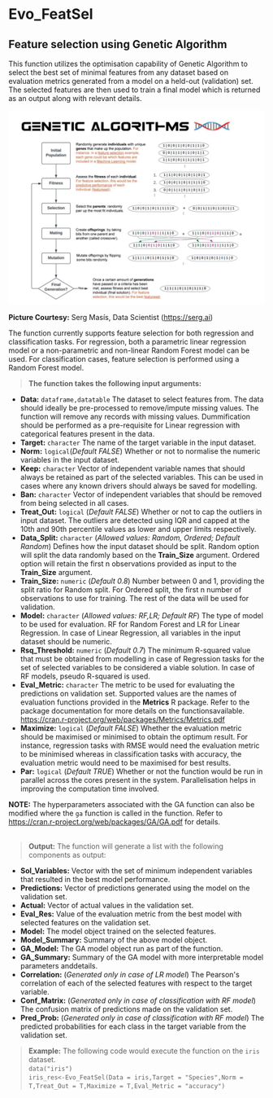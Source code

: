 # Evo_FeatSel

## Feature selection using Genetic Algorithm

This function utilizes the optimisation capability of Genetic Algorithm to select the best set of minimal features from any dataset based on evaluation metrics generated from a model on a held-out (validation) set. The selected features are then used to train a final model which is returned as an output along with relevant details.

![GA_fig](https://github.com/supratim1121992/Evo_FeatSel/blob/main/GA_Summary.jpg?raw=true)

**Picture Courtesy:** Serg Masís, Data Scientist (https://serg.ai)

The function currently supports feature selection for both regression and classification tasks. For regression, both a parametric linear regression model or a non-parametric and non-linear Random Forest model can be used. For classification cases, feature selection is performed using a Random Forest model.

> **The function takes the following input arguments:**
 * **Data:** `dataframe,datatable` The dataset to select features from. The data should ideally be pre-processed to remove/impute missing values. The function will remove any records with missing values. Dummification should be performed as a pre-requisite for Linear regression with categorical features present in the data.
 * **Target:** `character` The name of the target variable in the input dataset.
 * **Norm:** `logical`(*Default FALSE*) Whether or not to normalise the numeric variables in the input dataset.
 * **Keep:** `character` Vector of independent variable names that should always be retained as part of the selected variables. This can be used in cases where any known drivers should always be saved for modelling.
 * **Ban:** `character` Vector of independent variables that should be removed from being selected in all cases.
 * **Treat_Out:** `logical` (*Default FALSE*) Whether or not to cap the outliers in input dataset. The outliers are detected using IQR and capped at the 10th and 90th percentile values as lower and upper limits respectively.
 * **Data_Split:** `character` (*Allowed values: Random, Ordered; Default Random*) Defines how the input dataset should be split. Random option will split the data randomly based on the **Train_Size** argument. Ordered option will retain the first n observations provided as input to the **Train_Size** argument.
 * **Train_Size:** `numeric` (*Default 0.8*) Number between 0 and 1, providing the split ratio for Random split. For Ordered split, the first n number of observations to use for training. The rest of the data will be used for validation. 
 * **Model:** `character` (*Allowed values: RF,LR; Default RF*) The type of model to be used for evaluation. RF for Random Forest and LR for Linear Regression. In case of Linear Regression, all variables in the input dataset should be numeric.
 * **Rsq_Threshold:** `numeric` (*Default 0.7*) The minimum R-squared value that must be obtained from modelling in case of Regression tasks for the set of selected variables to be considered a viable solution. In case of RF models, pseudo R-squared is used.
 * **Eval_Metric:** `character` The metric to be used for evaluating the predictions on validation set. Supported values are the names of evaluation functions provided in the **Metrics** R package. Refer to the package documentation for more details on the functionsavailable. https://cran.r-project.org/web/packages/Metrics/Metrics.pdf
 * **Maximize:** `logical` (*Default FALSE*) Whether the evaluation metric should be maximised or minimised to obtain the optimum result. For instance, regression tasks with RMSE would need the evaluation metric to be minimised whereas in classification tasks with accuracy, the evaluation metric would need to be maximised for best results.
 * **Par:** `logical` (*Default TRUE*) Whether or not the function would be run in parallel across the cores present in the system. Parallelisation helps in improving the computation time involved.
 
**NOTE:** The hyperparameters associated with the GA function can also be modified where the `ga` function is called in the function. Refer to https://cran.r-project.org/web/packages/GA/GA.pdf for details.<br>
  <br>

> **Output:** The function will generate a list with the following components as output:
 * **Sol_Variables:** Vector with the set of minimum independent variables that resulted in the best model performance.
 * **Predictions:** Vector of predictions generated using the model on the validation set.
 * **Actual:** Vector of actual values in the validation set.
 * **Eval_Res:** Value of the evaluation metric from the best model with selected features on the validation set.
 * **Model:** The model object trained on the selected features.
 * **Model_Summary:** Summary of the above model object.
 * **GA_Model:** The GA model object run as part of the function.
 * **GA_Summary:** Summary of the GA model with more interpretable model parameters anddetails.
 * **Correlation:** (*Generated only in case of LR model*) The Pearson's correlation of each of the selected features with respect to the target variable.
 * **Conf_Matrix:** (*Generated only in case of classification with RF model*) The confusion matrix of predictions made on the validation set.
 * **Pred_Prob:** (*Generated only in case of classification with RF model*) The predicted probabilities for each class in the target variable from the validation set.

> **Example:** The following code would execute the function on the `iris` dataset.<br>
   `data("iris")`<br>
   `iris_res<-Evo_FeatSel(Data = iris,Target = "Species",Norm = T,Treat_Out = T,Maximize = T,Eval_Metric = "accuracy")`
